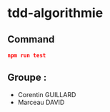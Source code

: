 # tdd-algorithmie

## Command

```json
npm run test
```

## Groupe :
- Corentin GUILLARD
- Marceau DAVID
